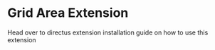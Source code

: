 # Grid Area Extension

Head over to directus extension installation guide on how to use this extension